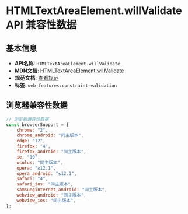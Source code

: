 # HTMLTextAreaElement.willValidate API 兼容性数据

## 基本信息

- **API名称**: `HTMLTextAreaElement.willValidate`
- **MDN文档**: [HTMLTextAreaElement.willValidate](https://developer.mozilla.org/docs/Web/API/HTMLTextAreaElement/willValidate)
- **规范文档**: [查看规范](https://html.spec.whatwg.org/multipage/form-control-infrastructure.html#dom-cva-willvalidate-dev)
- **标签**: `web-features:constraint-validation`

## 浏览器兼容性数据

```javascript
// 浏览器兼容性数据
const browserSupport = {
    chrome: "2",
    chrome_android: "同主版本",
    edge: "12",
    firefox: "4",
    firefox_android: "同主版本",
    ie: "10",
    oculus: "同主版本",
    opera: "≤12.1",
    opera_android: "≤12.1",
    safari: "4",
    safari_ios: "同主版本",
    samsunginternet_android: "同主版本",
    webview_android: "同主版本",
    webview_ios: "同主版本",
};

```

